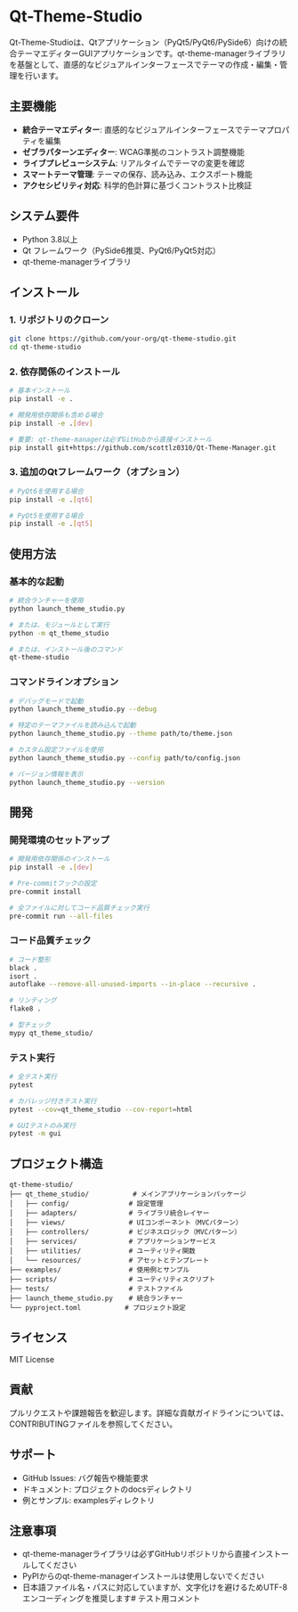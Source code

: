 # Qt-Theme-Studio

Qt-Theme-Studioは、Qtアプリケーション（PyQt5/PyQt6/PySide6）向けの統合テーマエディターGUIアプリケーションです。qt-theme-managerライブラリを基盤として、直感的なビジュアルインターフェースでテーマの作成・編集・管理を行います。

## 主要機能

- **統合テーマエディター**: 直感的なビジュアルインターフェースでテーマプロパティを編集
- **ゼブラパターンエディター**: WCAG準拠のコントラスト調整機能
- **ライブプレビューシステム**: リアルタイムでテーマの変更を確認
- **スマートテーマ管理**: テーマの保存、読み込み、エクスポート機能
- **アクセシビリティ対応**: 科学的色計算に基づくコントラスト比検証

## システム要件

- Python 3.8以上
- Qt フレームワーク（PySide6推奨、PyQt6/PyQt5対応）
- qt-theme-managerライブラリ

## インストール

### 1. リポジトリのクローン

```bash
git clone https://github.com/your-org/qt-theme-studio.git
cd qt-theme-studio
```

### 2. 依存関係のインストール

```bash
# 基本インストール
pip install -e .

# 開発用依存関係も含める場合
pip install -e .[dev]

# 重要: qt-theme-managerは必ずGitHubから直接インストール
pip install git+https://github.com/scottlz0310/Qt-Theme-Manager.git
```

### 3. 追加のQtフレームワーク（オプション）

```bash
# PyQt6を使用する場合
pip install -e .[qt6]

# PyQt5を使用する場合
pip install -e .[qt5]
```

## 使用方法

### 基本的な起動

```bash
# 統合ランチャーを使用
python launch_theme_studio.py

# または、モジュールとして実行
python -m qt_theme_studio

# または、インストール後のコマンド
qt-theme-studio
```

### コマンドラインオプション

```bash
# デバッグモードで起動
python launch_theme_studio.py --debug

# 特定のテーマファイルを読み込んで起動
python launch_theme_studio.py --theme path/to/theme.json

# カスタム設定ファイルを使用
python launch_theme_studio.py --config path/to/config.json

# バージョン情報を表示
python launch_theme_studio.py --version
```

## 開発

### 開発環境のセットアップ

```bash
# 開発用依存関係のインストール
pip install -e .[dev]

# Pre-commitフックの設定
pre-commit install

# 全ファイルに対してコード品質チェック実行
pre-commit run --all-files
```

### コード品質チェック

```bash
# コード整形
black .
isort .
autoflake --remove-all-unused-imports --in-place --recursive .

# リンティング
flake8 .

# 型チェック
mypy qt_theme_studio/
```

### テスト実行

```bash
# 全テスト実行
pytest

# カバレッジ付きテスト実行
pytest --cov=qt_theme_studio --cov-report=html

# GUIテストのみ実行
pytest -m gui
```

## プロジェクト構造

```
qt-theme-studio/
├── qt_theme_studio/           # メインアプリケーションパッケージ
│   ├── config/               # 設定管理
│   ├── adapters/             # ライブラリ統合レイヤー
│   ├── views/                # UIコンポーネント（MVCパターン）
│   ├── controllers/          # ビジネスロジック（MVCパターン）
│   ├── services/             # アプリケーションサービス
│   ├── utilities/            # ユーティリティ関数
│   └── resources/            # アセットとテンプレート
├── examples/                 # 使用例とサンプル
├── scripts/                  # ユーティリティスクリプト
├── tests/                    # テストファイル
├── launch_theme_studio.py    # 統合ランチャー
└── pyproject.toml           # プロジェクト設定
```

## ライセンス

MIT License

## 貢献

プルリクエストや課題報告を歓迎します。詳細な貢献ガイドラインについては、CONTRIBUTINGファイルを参照してください。

## サポート

- GitHub Issues: バグ報告や機能要求
- ドキュメント: プロジェクトのdocsディレクトリ
- 例とサンプル: examplesディレクトリ

## 注意事項

- qt-theme-managerライブラリは必ずGitHubリポジトリから直接インストールしてください
- PyPIからのqt-theme-managerインストールは使用しないでください
- 日本語ファイル名・パスに対応していますが、文字化けを避けるためUTF-8エンコーディングを推奨します# テスト用コメント
